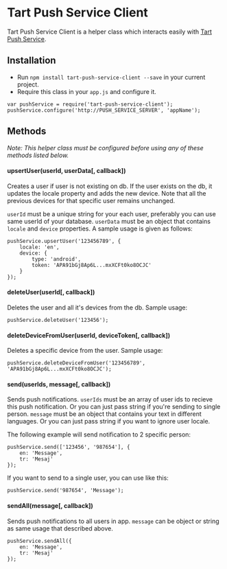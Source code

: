 # Tart Push Service Client


Tart Push Service Client is a helper class which interacts easily with [Tart Push Service](https://github.com/tart/push-service).


## Installation

* Run `npm install tart-push-service-client --save` in your current project.
* Require this class in your `app.js` and configure it.

```
var pushService = require('tart-push-service-client');
pushService.configure('http://PUSH_SERVICE_SERVER', 'appName');
```

## Methods
*Note: This helper class must be configured before using any of these methods listed below.*
#### upsertUser(userId, userData[, callback])
Creates a user if user is not existing on db. If the user exists on the db, it updates the locale property and adds the new device. Note that all the previous devices for that specific user remains unchanged. 

`userId` must be a unique string for your each user, preferably you can use same userId of your database. `userData` must be an object that contains `locale` and `device` properties. A sample usage is given as follows:
```
pushService.upsertUser('123456789', {
    locale: 'en',
    device: {
        type: 'android',
        token: 'APA91bGj8Ap6L...mxXCFt0ko8OCJC'
    }
});
```


#### deleteUser(userId[, callback])
Deletes the user and all it's devices from the db. Sample usage:
```
pushService.deleteUser('123456');   

```

#### deleteDeviceFromUser(userId, deviceToken[, callback])
Deletes a specific device from the user. Sample usage:
```
pushService.deleteDeviceFromUser('123456789', 'APA91bGj8Ap6L...mxXCFt0ko8OCJC');
```

#### send(userIds, message[, callback])
Sends push notifications. `userIds` must be an array of user ids to recieve this push notification. Or you can just pass string if you're sending to single person. `message` must be an object that contains your text in different languages. Or you can just pass string if you want to ignore user locale. 

The following example will send notification to 2 specific person:
```
pushService.send(['123456', '987654'], {
    en: 'Message',
    tr: 'Mesaj'
});
```

If you want to send to a single user, you can use like this:
```
pushService.send('987654', 'Message');
```


#### sendAll(message[, callback])
Sends push notifications to all users in app. `message` can be object or string as same usage that described above.
```
pushService.sendAll({
    en: 'Message',
    tr: 'Mesaj'
});
```

